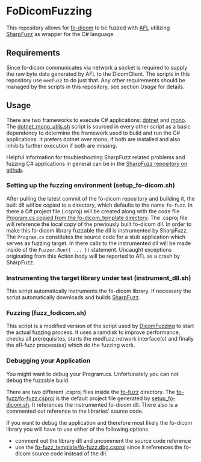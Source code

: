 # FoDicomFuzzing
This repository allows for [fo-dicom](https://github.com/fo-dicom/fo-dicom) to be fuzzed with [AFL](https://github.com/google/AFL) utilizing [SharpFuzz](https://github.com/Metalnem/sharpfuzz) as wrapper for the C# language.

## Requirements
Since fo-dicom communicates via network a socket is required to supply the raw byte data generated by AFL to the DicomClient. The scripts in this repository use `medfuzz` to do just that. Any other requirements should be managed by the scripts in this repository, see section _Usage_ for details.

## Usage
There are two frameworks to execute C# applications: [dotnet](https://dotnet.microsoft.com/) and [mono](https://www.mono-project.com/).
The [dotnet_mono_utils.sh](dotnet_mono_utils.sh) script is sourced in every other script as a basic dependency to determine the framework used to build and run the C# applications. It prefers dotnet over mono, if both are installed and also inhibits further execution if both are missing.

Helpful information for troubleshooting SharpFuzz related problems and fuzzing C# applications in general can be in the [SharpFuzz repository on github](https://github.com/Metalnem/sharpfuzz#usage).

### Setting up the fuzzing environment (setup_fo-dicom.sh)
After pulling the latest commit of the fo-dicom repository and building it, the built dll will be copied to a directory, which defaults to the name `fo-fuzz`. In there a C# project file (.csproj) will be created along with the code file [Program.cs copied from the fo-dicom_template directory](fo-fuzz_template/Program.cs). The .csproj file will reference the local copy of the previously built fo-dicom dll.
In order to make this fo-dicom library fuzzable the dll is instrumented by SharpFuzz.
The `Program.cs` constitutes the source code for a stub application which serves as fuzzing target. In there calls to the instrumented dll will be made inside of the `Fuzzer.Run({ ... })` statement. Uncaught exceptions originating from this Action body will be reported to AFL as a crash by SharpFuzz.

### Instrumenting the target library under test (instrument_dll.sh)
This script automatically instruments the fo-dicom library. If necessary the script automatically downloads and builds [SharpFuzz](https://github.com/Metalnem/sharpfuzz).

### Fuzzing (fuzz_fodicom.sh)
This script is a modified version of the script used by [DicomFuzzing](https://git.noc.ruhr-uni-bochum.de/gierlmds/dicomfuzzing) to start the actual fuzzing process. It uses a ramdisk to improve performance, checks all prerequisites, starts the medfuzz network interface(s) and finally the afl-fuzz process(es) which do the fuzzing work.

### Debugging your Application
You might want to debug your Program.cs. Unfortunately you can not debug the fuzzable build.

There are two different .csproj files inside the [fo-fuzz](fo-fuzz) directory.
The [fo-fuzz/fo-fuzz.csproj](fo-fuzz_template/fo-fuzz.csproj) is the default project file generated by [setup_fo-dicom.sh](setup_fo-dicom.sh). It references the instrumented fo-dicom dll. There also is a commented out reference to the libraries' source code.

If you want to debug the application and therefore most likely the fo-dicom library you will have to use either of the following options
- comment out the library dll and uncomment the source code reference
- use the [fo-fuzz_template/fo-fuzz.dbg.csproj](fo-fuzz/fo-fuzz.dbg.csproj) since it references the fo-dicom source code instead of the dll.


